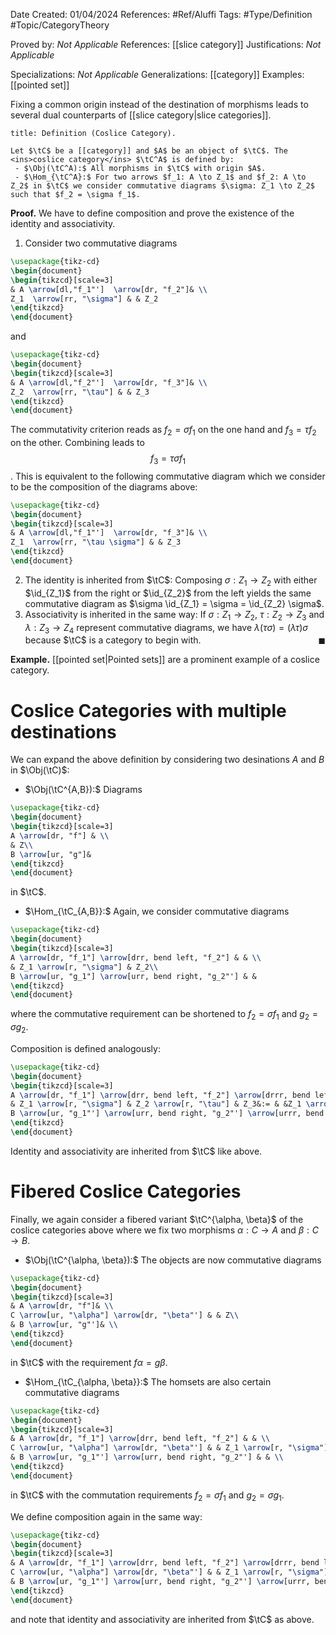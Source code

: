 <div class="topSpace"></div>

Date Created: 01/04/2024
References: #Ref/Aluffi 
Tags: #Type/Definition #Topic/CategoryTheory

Proved by: <i>Not Applicable</i>
References:  [[slice category]]
Justifications: <i>Not Applicable</i>

Specializations: <i>Not Applicable</i>
Generalizations: [[category]]
Examples: [[pointed set]]

Fixing a common origin instead of the destination of morphisms leads to several dual counterparts of [[slice category|slice categories]].

``` ad-Definition
title: Definition (Coslice Category).

Let $\tC$ be a [[category]] and $A$ be an object of $\tC$. The <ins>coslice category</ins> $\tC^A$ is defined by:
 - $\Obj(\tC^A):$ All morphisms in $\tC$ with origin $A$.
 - $\Hom_{\tC^A}:$ For two arrows $f_1: A \to Z_1$ and $f_2: A \to Z_2$ in $\tC$ we consider commutative diagrams $\sigma: Z_1 \to Z_2$ such that $f_2 = \sigma f_1$.

```

**Proof.**
We have to define composition and prove the existence of the identity and associativity.
 1. Consider two commutative diagrams
 ```tikz
\usepackage{tikz-cd}
\begin{document}
\begin{tikzcd}[scale=3]
& A \arrow[dl,"f_1"']  \arrow[dr, "f_2"]& \\
Z_1  \arrow[rr, "\sigma"] & & Z_2
\end{tikzcd}
\end{document}
```
and
 ```tikz
\usepackage{tikz-cd}
\begin{document}
\begin{tikzcd}[scale=3]
& A \arrow[dl,"f_2"']  \arrow[dr, "f_3"]& \\
Z_2  \arrow[rr, "\tau"] & & Z_3
\end{tikzcd}
\end{document}
```
The commutativity criterion reads as $f_2 = \sigma f_1$ on the one hand and $f_3 = \tau f_2$ on the other. Combining leads to $$f_3 = \tau \sigma f_1$$.  This is equivalent to the following commutative diagram which we consider to be the composition of the diagrams above:
 ```tikz
\usepackage{tikz-cd}
\begin{document}
\begin{tikzcd}[scale=3]
& A \arrow[dl,"f_1"']  \arrow[dr, "f_3"]& \\
Z_1  \arrow[rr, "\tau \sigma"] & & Z_3
\end{tikzcd}
\end{document}
```
 2. The identity is inherited from $\tC$: Composing $\sigma: Z_1 \to Z_2$ with either $\id_{Z_1}$ from the right or $\id_{Z_2}$ from the left yields the same commutative diagram as $\sigma \id_{Z_1} = \sigma = \id_{Z_2} \sigma$.
 3. Associativity is inherited in the same way: If $\sigma: Z_1 \to Z_2$, $\tau: Z_2 \to Z_3$ and $\lambda: Z_3 \to Z_4$ represent commutative diagrams, we have $\lambda (\tau \sigma) = (\lambda \tau) \sigma$ because $\tC$ is a category to begin with. <span style="float:right;">$\blacksquare$</span>

**Example.**
[[pointed set|Pointed sets]] are a prominent example of a coslice category.

# Coslice Categories with multiple destinations

We can expand the above definition by considering two desinations $A$ and $B$ in $\Obj(\tC)$:
 - $\Obj(\tC^{A,B}):$ Diagrams 
 
  ```tikz
\usepackage{tikz-cd}
\begin{document}
\begin{tikzcd}[scale=3]
A \arrow[dr, "f"] & \\
& Z\\
B \arrow[ur, "g"]& 
\end{tikzcd}
\end{document}
```
  in $\tC$.

 - $\Hom_{\tC_{A,B}}:$ Again, we consider commutative diagrams
 ```tikz
\usepackage{tikz-cd}
\begin{document}
\begin{tikzcd}[scale=3]
A \arrow[dr, "f_1"] \arrow[drr, bend left, "f_2"] & & \\
& Z_1 \arrow[r, "\sigma"] & Z_2\\
B \arrow[ur, "g_1"] \arrow[urr, bend right, "g_2"'] & & 
\end{tikzcd}
\end{document}
 ```
where the commutative requirement can be shortened to $f_2 = \sigma f_1$ and $g_2 = \sigma g_2$.

Composition is defined analogously:

 ```tikz
\usepackage{tikz-cd}
\begin{document}
\begin{tikzcd}[scale=3]
A \arrow[dr, "f_1"] \arrow[drr, bend left, "f_2"] \arrow[drrr, bend left, "f_3"] & & & & &A \arrow[dr, "f_1"] \arrow[drr, bend left, "f_3"] & & \\
& Z_1 \arrow[r, "\sigma"] & Z_2 \arrow[r, "\tau"] & Z_3&:= & &Z_1 \arrow[r, "\tau \sigma"] &Z_3 \\
B \arrow[ur, "g_1"'] \arrow[urr, bend right, "g_2"'] \arrow[urrr, bend right, "g_3"']& & & & &B \arrow[ur, "g_1"] \arrow[urr,bend right, "g_3"] & & 
\end{tikzcd}
\end{document}
 ```

Identity and associativity are inherited from $\tC$ like above.

# Fibered Coslice Categories

Finally, we again consider a fibered variant $\tC^{\alpha, \beta}$ of the coslice categories above where we fix two morphisms $\alpha: C \to A$ and $\beta: C \to B$.
 - $\Obj(\tC^{\alpha, \beta}):$ The objects are now commutative diagrams 
 ```tikz
\usepackage{tikz-cd}
\begin{document}
\begin{tikzcd}[scale=3]
& A \arrow[dr, "f"]& \\
C \arrow[ur, "\alpha"] \arrow[dr, "\beta"'] & & Z\\
& B \arrow[ur, "g"']& \\
\end{tikzcd}
\end{document}
 ```
in $\tC$ with the requirement $f \alpha = g \beta$.
 - $\Hom_{\tC_{\alpha, \beta}}:$ The homsets are also certain commutative diagrams
```tikz
\usepackage{tikz-cd}
\begin{document}
\begin{tikzcd}[scale=3]
& A \arrow[dr, "f_1"] \arrow[drr, bend left, "f_2"] & & \\
C \arrow[ur, "\alpha"] \arrow[dr, "\beta"'] & & Z_1 \arrow[r, "\sigma"] & Z_2\\
& B \arrow[ur, "g_1"'] \arrow[urr, bend right, "g_2"'] & & \\
\end{tikzcd}
\end{document}
 ```
 in $\tC$ with the commutation requirements $f_2 = \sigma f_1$ and $g_2 = \sigma g_1$.

We define composition again in the same way:

```tikz
\usepackage{tikz-cd}
\begin{document}
\begin{tikzcd}[scale=3]
& A \arrow[dr, "f_1"] \arrow[drr, bend left, "f_2"] \arrow[drrr, bend left, "f_3"] & & & & & & A\arrow[dr, "f_1"] \arrow[drr, bend left, "f_3"]& & \\
C \arrow[ur, "\alpha"] \arrow[dr, "\beta"'] & & Z_1 \arrow[r, "\sigma"] & Z_2 \arrow[r, "\tau"] & Z_3& := & C\arrow[ur, "\alpha"] \arrow[dr, "\beta"']& & Z_1 \arrow[r, "\tau \sigma"] & Z_3\\
& B \arrow[ur, "g_1"'] \arrow[urr, bend right, "g_2"'] \arrow[urrr, bend right, "g_3"'] & & & & & & B\arrow[ur, "g_1"'] \arrow[urr, bend right, "g_3"']  & & \\
\end{tikzcd}
\end{document}
 ```
 and note that identity and associativity are inherited from $\tC$ as above.